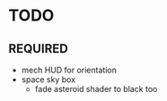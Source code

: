 # TODO

## REQUIRED
- mech HUD for orientation
- space sky box
    - fade asteroid shader to black too
